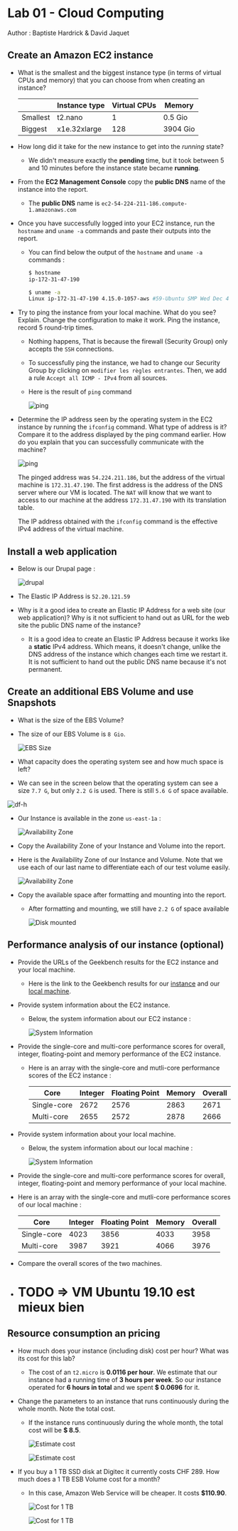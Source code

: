 # Lab 01 - Cloud Computing

Author : Baptiste Hardrick & David Jaquet

## Create an Amazon EC2 instance

- What is the smallest and the biggest instance type (in terms of virtual CPUs and memory) that you can choose from when creating an instance?

    |          | Instance type | Virtual CPUs | Memory   |
    | -------- | ------------- | ------------ | -------- |
    | Smallest | t2.nano       | 1            | 0.5 Gio  |
    | Biggest  | x1e.32xlarge  | 128          | 3904 Gio |

- How long did it take for the new instance to get into the *running* state?

  - We didn't measure exactly the **pending** time, but it took between 5 and 10 minutes before the instance state became **running**.

- From the **EC2 Management Console** copy the **public DNS** name of the instance into the report.

  - The **public DNS** name is `ec2-54-224-211-186.compute-1.amazonaws.com`

- Once you have successfully logged into your EC2 instance, run the `hostname` and `uname -a` commands and paste their outputs into the report.

  - You can find below the output of the `hostname` and `uname -a` commands :

    ```bash
    $ hostname
    ip-172-31-47-190
    
    $ uname -a
    Linux ip-172-31-47-190 4.15.0-1057-aws #59-Ubuntu SMP Wed Dec 4 10:02:00 UTC 2019 x86_64 x86_64 x86_64 GNU/Linux
    ```

- Try to ping the instance from your local machine. What do you see? Explain. Change the configuration to make it work. Ping the instance, record 5 round-trip times.

  - Nothing happens, That is because the firewall (Security Group) only accepts the `SSH` connections.

  - To successfully ping the instance, we had to change our Security Group by clicking on `modifier les règles entrantes`. Then, we add a rule `Accept all ICMP - IPv4` from all sources.

  - Here is the result of `ping` command

    ![ping](assets/ping.JPG)

- Determine the IP address seen by the operating system in the EC2 instance by running the `ifconfig` command. What type of address is it? Compare it to the address displayed by the ping command earlier. How do you explain that you can successfully communicate with the machine?

  ![ping](assets/ifconfig.png)

  The pinged address was `54.224.211.186`, but the address of the virtual machine is `172.31.47.190`. The first address is the address of the DNS server where our VM is located. The `NAT` will know that we want to access to our machine at the address `172.31.47.190` with its translation table.
  
  The IP address obtained with the `ifconfig` command is the effective IPv4 address of the virtual machine.

## Install a web application

- Below is our Drupal page :

  ![drupal](assets/drupal.png)

- The Elastic IP Address is `52.20.121.59`

- Why is it a good idea to create an Elastic IP Address for a web site (our web application)? Why is it not sufficient to hand out as URL for the web site the public DNS name of the instance? 

  - It is a good idea to create an Elastic IP Address because it works like a **static** IPv4 address. Which means, it doesn't change, unlike the DNS address of the instance which changes each time we restart it.
    It is not sufficient to hand out the public DNS name because it's not permanent.

## Create an additional EBS Volume and use Snapshots

-  What is the size of the EBS Volume? 

  - The size of our EBS Volume is `8 Gio`.

    ![EBS Size](assets/EBSSize.png)

-  What capacity does the operating system see and how much space is left? 

  - We can see in the screen below that the operating system can see a size `7.7 G`, but only `2.2 G` is used. There is still `5.6 G` of space available.

  ![df-h](assets/df.jpg)

- Our Instance is available in the zone `us-east-1a` :

  ![Availability Zone](assets/AvailableZone.png)

-  Copy the Availability Zone of your Instance and Volume into the report. 

  - Here is the Availability Zone of our Instance and Volume. Note that we use each of our last name to differentiate each of our test volume easily.

    ![Availability Zone](assets/AvailabilityZone2.png)

- Copy the available space after formatting and mounting into the report.

  - After formatting and mounting, we still have `2.2 G` of space available

    ![Disk mounted](assets/disksMounted.png)

## Performance analysis of our instance (optional)

- Provide the URLs of the Geekbench results for the EC2 instance and your local machine. 

  - Here is the link to the Geekbench results for our [instance](http://browser.primatelabs.com/geekbench3/8849285) and our [local machine](http://browser.primatelabs.com/geekbench3/8849287).

- Provide system information about the EC2 instance.

  - Below, the system information about our EC2 instance :

    ![System Information](assets/SystemInformationEC2.jpg)

- Provide the single-core and multi-core performance scores for overall, integer, floating-point and memory performance of the EC2 instance.

  - Here is an array with the single-core and mutli-core performance scores of the EC2 instance :

    | Core        | Integer | Floating Point | Memory | Overall |
    | ----------- | ------- | -------------- | ------ | ------- |
    | Single-core | 2672    | 2576           | 2863   | 2671    |
    | Multi-core  | 2655    | 2572           | 2878   | 2666    |

- Provide system information about your local machine.

  - Below, the system information about our local machine :

    ![System Information](assets/SystemInformationLM.jpg)

-  Provide the single-core and multi-core performance scores for overall, integer, floating-point and memory performance of your local machine. 

  - Here is an array with the single-core and mutli-core performance scores of our local machine :

    | Core        | Integer | Floating Point | Memory | Overall |
    | ----------- | ------- | -------------- | ------ | ------- |
    | Single-core | 4023    | 3856           | 4033   | 3958    |
    | Multi-core  | 3987    | 3921           | 4066   | 3976    |

- Compare the overall scores of the two machines.

-  # TODO => VM Ubuntu 19.10 est mieux bien

## Resource consumption an pricing

- How much does your instance (including disk) cost per hour? What was its cost for this lab?
  
  - The cost of an `t2.micro` is **0.0116 per hour**. We estimate that our instance had a running time of **3 hours per week**. So our instance operated for **6 hours in total** and we spent **$ 0.0696** for it.
  
- Change the parameters to an instance that runs continuously during the whole month. Note the total cost.

  - If the instance runs continuously during the whole month, the total cost will be **$ 8.5**.

    ![Estimate cost](assets/AWSCalc1.jpg)

    ![Estimate cost](assets/AWSCalc2.jpg)

- If you buy a 1 TB SSD disk at Digitec it currently costs CHF 289. How much does a 1 TB ESB Volume cost for a month?
  
  - In this case, Amazon Web Service will be cheaper. It costs **$110.90**.
  
    ![Cost for 1 TB](assets/AWSCalc1TB1.jpg)
  
    ![Cost for 1 TB](assets/AWSCalc1TB2.jpg)
